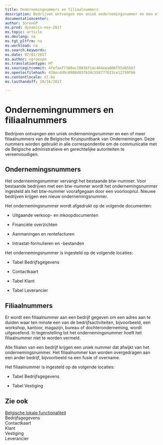 ```yaml
---
title: Ondernemingnummers en filiaalnummers
description: Bedrijven ontvangen een uniek ondernemingsnummer en een of meer filiaalnummers van de Belgische Kruispuntbank van Ondernemingen. Deze nummers worden gebruikt in alle correspondentie om de communicatie met de Belgische administratieve en gerechtelijke autoriteiten te vereenvoudigen.
documentationcenter: 
author: SorenGP
ms.prod: dynamics-nav-2017
ms.topic: article
ms.devlang: na
ms.tgt_pltfrm: na
ms.workload: na
ms.search.keywords: 
ms.date: 07/01/2017
ms.author: sgroespe
ms.translationtype: HT
ms.sourcegitcommit: 4fefaef7380ac10836fcac404eea006f55d8556f
ms.openlocfilehash: 438ecdd9c0808d83fb34c558777623ce12759fb6
ms.contentlocale: nl-be
ms.lasthandoff: 10/16/2017

---
```

# <a name="enterprise-numbers-and-branch-numbers"></a>Ondernemingnummers en filiaalnummers
Bedrijven ontvangen een uniek ondernemingsnummer en een of meer filiaalnummers van de Belgische Kruispuntbank van Ondernemingen. Deze nummers worden gebruikt in alle correspondentie om de communicatie met de Belgische administratieve en gerechtelijke autoriteiten te vereenvoudigen.  
  
## <a name="enterprise-numbers"></a>Ondernemingsnummers  
 Het ondernemingsnummer vervangt het bestaande btw-nummer. Voor bestaande bedrijven met een btw-nummer wordt het ondernemingsnummer ingesteld als het btw-nummer voorafgegaan door een voorloopnul. Nieuwe bedrijven krijgen een nieuw ondernemingsnummer.  
  
 Het ondernemingsnummer wordt afgedrukt op de volgende documenten:  
  
-   Uitgaande verkoop- en inkoopdocumenten  
  
-   Financiële overzichten  
  
-   Aanmaningen en rentefacturen  
  
-   Intrastat-formulieren en -bestanden  
  
 Het ondernemingsnummer is ingesteld op de volgende locaties:  
  
-   Tabel Bedrijfsgegevens  
  
-   Contactkaart  
  
-   Tabel Klant  
  
-   Tabel Leverancier  
  
## <a name="branch-numbers"></a>Filiaalnummers  
 Er wordt een filiaalnummer aan een bedrijf gegeven om een adres aan te duiden waar ten minste een van de bedrijfsactiviteiten, bijvoorbeeld, een workshop, kantoor, magazijn, bureau of dochteronderneming, wordt uitgeoefend. In tegenstelling tot het ondernemingsnummer hoeft het filiaalnummer niet te worden vermeld.  
  
 Alle filialen van een bedrijf krijgen een uniek nummer dat afwijkt van het ondernemingsnummer. Het filiaalnummer kan worden overgedragen aan een ander bedrijf, bijvoorbeeld na een fusie of overname.  
  
 Het filiaalnummer is ingesteld op de volgende locaties:  
  
-   Tabel Bedrijfsgegevens  
  
-   Tabel Vestiging  
  
## <a name="see-also"></a>Zie ook  
 [Belgische lokale functionaliteit](belgium-local-functionality.md)   
 Bedrijfsgegevens   
 Contactkaart   
 Klant   
 Vestiging   
 Leverancier
